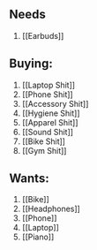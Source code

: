 ## Needs
1. [[Earbuds]]
## Buying:
1. [[Laptop Shit]]
2. [[Phone Shit]]
3. [[Accessory Shit]]
4. [[Hygiene Shit]]
5. [[Apparel Shit]]
6. [[Sound Shit]]
7. [[Bike Shit]]
8. [[Gym Shit]]
## Wants:
1. [[Bike]]
2. [[Headphones]]
3. [[Phone]]
4. [[Laptop]]
5. [[Piano]]
